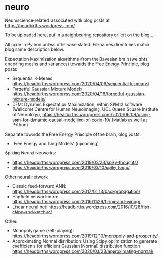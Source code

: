 # neuro
Neuroscience-related, associated with blog posts at https://headbirths.wordpress.com/

To be uploaded here, put in a neighbouring repository or left on the blog...

All code in Python unless otherwise stated.
Filenames/directories match blog name description below.

Expectation Maximization algorithms (from the Bayesian brain (weights encoding means and variances) towards the Free Energy Principle, blog posts:
* Sequential K-Means https://headbirths.wordpress.com/2020/04/06/sequential-k-means/
* Forgetful Gaussian Mixture Models https://headbirths.wordpress.com/2020/04/16/forgetful-gaussian-mixture-models/
* DEM: Dynamic Expectation Maximization, within SPM12 software (Wellcome Centre for Human Neuroimaging, UCL Queen Square Institute of Neurology), https://headbirths.wordpress.com/2020/06/09/using-spm-for-dynamic-causal-modelling-of-covid-19/ (Matlab as well as Python)

Separate towards the Free Energy Principle of the brain, blog posts:
* 'Free Energy and Ising Models' (upcoming)

Spiking Neural Networks:
* https://headbirths.wordpress.com/2019/02/23/spiky-thoughts/
* https://headbirths.wordpress.com/2019/03/10/spiky-logic/

Other neural network
* Classic feed-forward ANN: https://headbirths.wordpress.com/2017/01/13/backpropagation/
* Hopfield network intro: https://headbirths.wordpress.com/2016/11/29/firing-and-wiring/
* Linear neural net: https://headbirths.wordpress.com/2016/10/28/fish-chips-and-ketchup/

Other:
* Monopoly game (self-playing): https://headbirths.wordpress.com/2019/12/10/monopoly-and-prosperity/
* Approximating Normal distribution: Using Scipy optimization to generate coefficients for efficient Gaussian (Normal) distribution function https://headbirths.wordpress.com/2020/03/23/approximating-normal/


